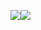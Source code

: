 ![](https://c.tenor.com/PETBj_OJmJUAAAAC/leekspin.gif)![](https://link.storjshare.io/jwnwn23qvtwrsemvqmnqc5ydek5a/gif-for-github%2FZwqV1LU.gif)
